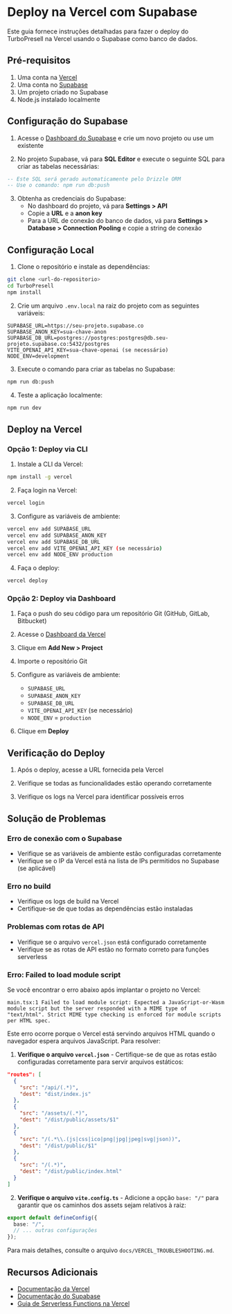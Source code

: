 # Deploy na Vercel com Supabase

Este guia fornece instruções detalhadas para fazer o deploy do TurboPresell na Vercel usando o Supabase como banco de dados.

## Pré-requisitos

1. Uma conta na [Vercel](https://vercel.com)
2. Uma conta no [Supabase](https://supabase.com)
3. Um projeto criado no Supabase
4. Node.js instalado localmente

## Configuração do Supabase

1. Acesse o [Dashboard do Supabase](https://app.supabase.com) e crie um novo projeto ou use um existente

2. No projeto Supabase, vá para **SQL Editor** e execute o seguinte SQL para criar as tabelas necessárias:

```sql
-- Este SQL será gerado automaticamente pelo Drizzle ORM
-- Use o comando: npm run db:push
```

3. Obtenha as credenciais do Supabase:
   - No dashboard do projeto, vá para **Settings > API**
   - Copie a **URL** e a **anon key**
   - Para a URL de conexão do banco de dados, vá para **Settings > Database > Connection Pooling** e copie a string de conexão

## Configuração Local

1. Clone o repositório e instale as dependências:

```bash
git clone <url-do-repositorio>
cd TurboPresell
npm install
```

2. Crie um arquivo `.env.local` na raiz do projeto com as seguintes variáveis:

```
SUPABASE_URL=https://seu-projeto.supabase.co
SUPABASE_ANON_KEY=sua-chave-anon
SUPABASE_DB_URL=postgres://postgres:postgres@db.seu-projeto.supabase.co:5432/postgres
VITE_OPENAI_API_KEY=sua-chave-openai (se necessário)
NODE_ENV=development
```

3. Execute o comando para criar as tabelas no Supabase:

```bash
npm run db:push
```

4. Teste a aplicação localmente:

```bash
npm run dev
```

## Deploy na Vercel

### Opção 1: Deploy via CLI

1. Instale a CLI da Vercel:

```bash
npm install -g vercel
```

2. Faça login na Vercel:

```bash
vercel login
```

3. Configure as variáveis de ambiente:

```bash
vercel env add SUPABASE_URL
vercel env add SUPABASE_ANON_KEY
vercel env add SUPABASE_DB_URL
vercel env add VITE_OPENAI_API_KEY (se necessário)
vercel env add NODE_ENV production
```

4. Faça o deploy:

```bash
vercel deploy
```

### Opção 2: Deploy via Dashboard

1. Faça o push do seu código para um repositório Git (GitHub, GitLab, Bitbucket)

2. Acesse o [Dashboard da Vercel](https://vercel.com/dashboard)

3. Clique em **Add New > Project**

4. Importe o repositório Git

5. Configure as variáveis de ambiente:
   - `SUPABASE_URL`
   - `SUPABASE_ANON_KEY`
   - `SUPABASE_DB_URL`
   - `VITE_OPENAI_API_KEY` (se necessário)
   - `NODE_ENV` = `production`

6. Clique em **Deploy**

## Verificação do Deploy

1. Após o deploy, acesse a URL fornecida pela Vercel

2. Verifique se todas as funcionalidades estão operando corretamente

3. Verifique os logs na Vercel para identificar possíveis erros

## Solução de Problemas

### Erro de conexão com o Supabase

- Verifique se as variáveis de ambiente estão configuradas corretamente
- Verifique se o IP da Vercel está na lista de IPs permitidos no Supabase (se aplicável)

### Erro no build

- Verifique os logs de build na Vercel
- Certifique-se de que todas as dependências estão instaladas

### Problemas com rotas de API

- Verifique se o arquivo `vercel.json` está configurado corretamente
- Verifique se as rotas de API estão no formato correto para funções serverless

### Erro: Failed to load module script

Se você encontrar o erro abaixo após implantar o projeto no Vercel:

```
main.tsx:1 Failed to load module script: Expected a JavaScript-or-Wasm module script but the server responded with a MIME type of "text/html". Strict MIME type checking is enforced for module scripts per HTML spec.
```

Este erro ocorre porque o Vercel está servindo arquivos HTML quando o navegador espera arquivos JavaScript. Para resolver:

1. **Verifique o arquivo `vercel.json`** - Certifique-se de que as rotas estão configuradas corretamente para servir arquivos estáticos:

```json
"routes": [
  {
    "src": "/api/(.*)",
    "dest": "dist/index.js"
  },
  {
    "src": "/assets/(.*)",
    "dest": "/dist/public/assets/$1"
  },
  {
    "src": "/(.*\\.(js|css|ico|png|jpg|jpeg|svg|json))",
    "dest": "/dist/public/$1"
  },
  {
    "src": "/(.*)",
    "dest": "/dist/public/index.html"
  }
]
```

2. **Verifique o arquivo `vite.config.ts`** - Adicione a opção `base: "/"` para garantir que os caminhos dos assets sejam relativos à raiz:

```typescript
export default defineConfig({
  base: "/",
  // ... outras configurações
});
```

Para mais detalhes, consulte o arquivo `docs/VERCEL_TROUBLESHOOTING.md`.

## Recursos Adicionais

- [Documentação da Vercel](https://vercel.com/docs)
- [Documentação do Supabase](https://supabase.com/docs)
- [Guia de Serverless Functions na Vercel](https://vercel.com/docs/functions/serverless-functions)